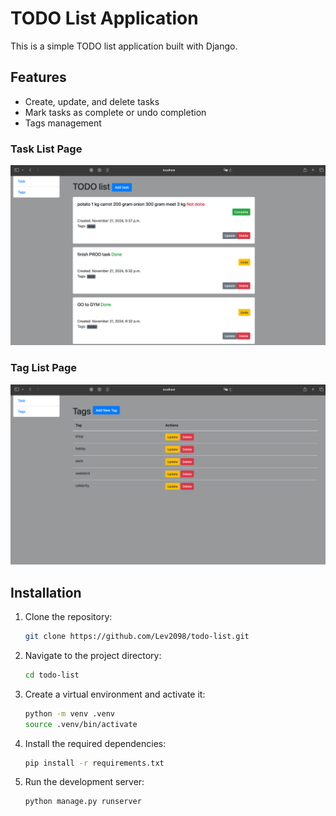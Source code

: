 # TODO List Application

This is a simple TODO list application built with Django.

## Features

- Create, update, and delete tasks
- Mark tasks as complete or undo completion
- Tags management

### Task List Page
![Task List Screenshot](sreenshots/tasks.png)

### Tag List Page
![Task List Screenshot](sreenshots/tags.png)

## Installation

1. Clone the repository:
   ```sh
   git clone https://github.com/Lev2098/todo-list.git
   ```

2. Navigate to the project directory:
   ```sh
   cd todo-list
   ```

3. Create a virtual environment and activate it:
   ```sh
   python -m venv .venv
   source .venv/bin/activate
   ```

4. Install the required dependencies:
   ```sh
   pip install -r requirements.txt
   ```

5. Run the development server:
   ```sh
   python manage.py runserver
   ```
